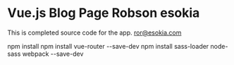 # Vue.js Blog Page Robson esokia

This is completed source code for the app.
ror@esokia.com

npm install
npm install vue-router --save-dev
npm install sass-loader node-sass webpack --save-dev
